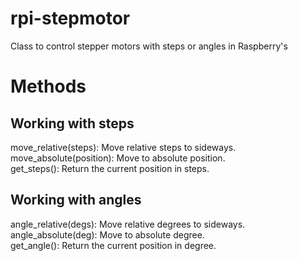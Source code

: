 # rpi-stepmotor
Class to control stepper motors with steps or angles in Raspberry's 


# Methods

## Working with steps
move_relative(steps): Move relative steps to sideways.\
move_absolute(position): Move to absolute position.\
get_steps(): Return the current position in steps.

## Working with angles
angle_relative(degs): Move relative degrees to sideways.\
angle_absolute(deg): Move to absolute degree.\
get_angle(): Return the current position in degree.

